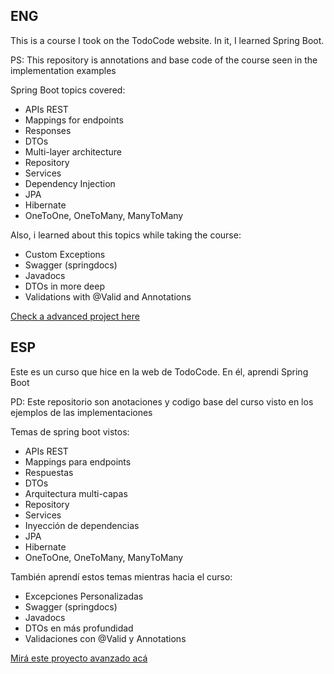## ENG

This is a course I took on the TodoCode website. In it, I learned Spring Boot.

PS: This repository is annotations and base code of the course seen in the implementation examples

Spring Boot topics covered:
- APIs REST
- Mappings for endpoints
- Responses
- DTOs
- Multi-layer architecture
- Repository
- Services
- Dependency Injection
- JPA
- Hibernate
- OneToOne, OneToMany, ManyToMany

Also, i learned about this topics while taking the course:

- Custom Exceptions
- Swagger (springdocs)
- Javadocs
- DTOs in more deep
- Validations with @Valid and Annotations

[Check a advanced project here](https://github.com/mateofiorotto/bazar_api)

## ESP
Este es un curso que hice en la web de TodoCode. En él, aprendi Spring Boot

PD: Este repositorio son anotaciones y codigo base del curso visto en los ejemplos de las implementaciones

Temas de spring boot vistos:
- APIs REST
- Mappings para endpoints
- Respuestas
- DTOs
- Arquitectura multi-capas
- Repository
- Services
- Inyección de dependencias
- JPA
- Hibernate
- OneToOne, OneToMany, ManyToMany

También aprendí estos temas mientras hacia el curso:
 
- Excepciones Personalizadas
- Swagger (springdocs)
- Javadocs
- DTOs en más profundidad
- Validaciones con @Valid y Annotations

[Mirá este proyecto avanzado acá](https://github.com/mateofiorotto/bazar_api)
